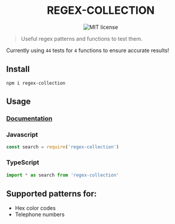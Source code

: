 <h1 align="center"> REGEX-COLLECTION </h1>
<p align="center"> 
  <img src="https://img.shields.io/badge/License-MIT-yellow.svg" alt="MIT license">
</p>



> Useful regex patterns and functions to test them.

Currently using `44` tests for `4` functions to ensure accurate results!

## Install

```
npm i regex-collection
```

## Usage
### [Documentation](https://1337z.github.io/regex-collection/)
### Javascript
```javascript
const search = require('regex-collection')
```

### TypeScript
```typescript
import * as search from 'regex-collection'
```

## Supported patterns for:
- Hex color codes
- Telephone numbers